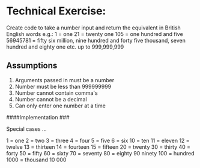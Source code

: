 # Technical Exercise: #
 
Create code to take a number input and return the equivalent in British English words e.g.:
1 = one
21 = twenty one
105 = one hundred and five
56945781 = fifty six million, nine hundred and forty five thousand, seven hundred and eighty one
etc. up to 999,999,999


## Assumptions ##

1. Arguments passed in must be a number
2. Number must be less than 999999999
3. Number cannot contain comma's 
4. Number cannot be a decimal 
5. Can only enter one number at a time



####Implementation ###


Special cases ...

1 = one
2 = two
3 = three
4 = four
5 = five
6 = six 
10 = ten
11 = eleven
12 = twelve 
13 = thirteen 
14 = fourteen
15 = fifteen
20 = twenty
30 = thirty
40 = forty 
50 = fifty
60 = sixty
70 = seventy
80 = eighty
90 ninety 
100 = hundred 
1000 = thousand
10 000